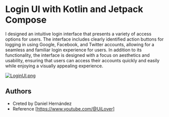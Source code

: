 
<h1 style="text-align:center, font-size: 3rem;">Login UI with  Kotlin and Jetpack Compose</h1>

I designed an intuitive login interface that presents a variety of access options for users. The interface includes clearly identified action buttons for logging in using Google, Facebook, and Twitter accounts, allowing for a seamless and familiar login experience for users. In addition to its functionality, the interface is designed with a focus on aesthetics and usability, ensuring that users can access their accounts quickly and easily while enjoying a visually appealing experience.

[![LoginUI.png](https://i.postimg.cc/VsVQWMgt/LoginUI.png)](https://postimg.cc/jCPFsDGq)

## Authors

- Creted by Daniel Hernández
- Reference [https://www.youtube.com/@UiLover]
